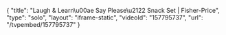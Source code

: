 {
    "title": "Laugh & Learn\u00ae Say Please\u2122 Snack Set | Fisher-Price",
    "type": "solo",
    "layout": "iframe-static",
    "videoId": "157795737",
    "url": "\/tvpembed\/157795737"
}
